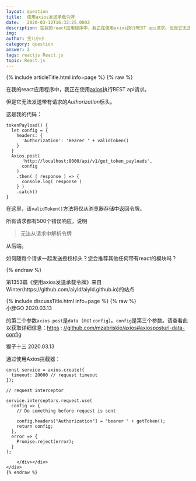 ```yaml
---
layout: question
title:  使用axios发送承载令牌
date:   2020-03-12T16:32:25.000Z
description: 在我的react应用程序中，我正在使用axios执行REST api请求。但是它无法发送带有请求的Authorization标头。这是我的代码：...
img: 
author: 宝儿小小
category: question
answer: 2
tags: reactjs React.js
topic: React.js
---
```

<div class="article-root">
  <div class="article">
    {% include articleTitle.html info=page %}
    {% raw %}
    <div class="article-content"><p><font style="vertical-align: inherit;"><font style="vertical-align: inherit;">在我的react应用程序中，我正在使用</font></font><a href="https://github.com/mzabriskie/axios" rel="noreferrer"><font style="vertical-align: inherit;"><font style="vertical-align: inherit;">axios</font></font></a><font style="vertical-align: inherit;"><font style="vertical-align: inherit;">执行REST api请求。</font></font></p>

<p><font style="vertical-align: inherit;"><font style="vertical-align: inherit;">但是它无法发送</font><font style="vertical-align: inherit;">带有请求</font><font style="vertical-align: inherit;">的</font></font><em><font style="vertical-align: inherit;"><font style="vertical-align: inherit;">Authorization</font></font></em><font style="vertical-align: inherit;"><font style="vertical-align: inherit;">标头。</font></font></p>

<p><font style="vertical-align: inherit;"><font style="vertical-align: inherit;">这是我的代码：</font></font></p>

<pre><code>tokenPayload() {<font></font>
  let config = {<font></font>
    headers: {<font></font>
      'Authorization': 'Bearer ' + validToken()<font></font>
    }<font></font>
  }<font></font>
  Axios.post( <font></font>
      'http://localhost:8000/api/v1/get_token_payloads',<font></font>
      config<font></font>
    )<font></font>
    .then( ( response ) =&gt; {<font></font>
      console.log( response )<font></font>
    } )<font></font>
    .catch()<font></font>
}<font></font>
</code></pre>

<p><font style="vertical-align: inherit;"><font style="vertical-align: inherit;">在这里，该</font></font><code>validToken()</code><font style="vertical-align: inherit;"><font style="vertical-align: inherit;">方法将仅从浏览器存储中返回令牌。</font></font></p>

<p><font style="vertical-align: inherit;"><font style="vertical-align: inherit;">所有请求都有500个错误响应，说明 </font></font></p>

<blockquote>
  <p><font style="vertical-align: inherit;"><font style="vertical-align: inherit;">无法从请求中解析令牌</font></font></p>
</blockquote>

<p><font style="vertical-align: inherit;"><font style="vertical-align: inherit;">从后端。</font></font></p>

<p><font style="vertical-align: inherit;"><font style="vertical-align: inherit;">如何随每个请求一起发送授权标头？</font><font style="vertical-align: inherit;">您会推荐其他任何带有react的模块吗？</font></font></p></div>
    {% endraw %}
  </div>
  <p class="winter_mark">第1353篇《使用axios发送承载令牌》来自Winter(https://github.com/aiyld/aiyld.github.io)的站点</p>
  <div class="discuss-wrapper">
    {% include discussTitle.html info=page %}
    {% raw %}
    <div class="discuss-list">
    <div class="discuss-item">
        <div class="discuss-parent">
          <div class="discuss-meta">
            <span class="discuss-user">小胖GO</span>
            <span class="discuss-time">2020.03.13</span>
          </div>
          <div class="discuss-comment"><p><font style="vertical-align: inherit;"><font style="vertical-align: inherit;">的第二个参数</font></font><code>axios.post</code><font style="vertical-align: inherit;"><font style="vertical-align: inherit;">是</font></font><code>data</code><font style="vertical-align: inherit;"><font style="vertical-align: inherit;">（not </font></font><code>config</code><font style="vertical-align: inherit;"><font style="vertical-align: inherit;">）。</font></font><code>config</code><font style="vertical-align: inherit;"><font style="vertical-align: inherit;">是第三个参数。</font><font style="vertical-align: inherit;">请查看此以获取详细信息：</font><a href="https://github.com/mzabriskie/axios#axiosposturl-data-config" rel="noreferrer"><font style="vertical-align: inherit;">https</font></a><font style="vertical-align: inherit;"> : </font></font><a href="https://github.com/mzabriskie/axios#axiosposturl-data-config" rel="noreferrer"><font style="vertical-align: inherit;"><font style="vertical-align: inherit;">//github.com/mzabriskie/axios#axiosposturl-data-config</font></font></a></p></div>
        </div></div><div class="discuss-item">
        <div class="discuss-parent">
          <div class="discuss-meta">
            <span class="discuss-user">猴子十三</span>
            <span class="discuss-time">2020.03.13</span>
          </div>
          <div class="discuss-comment"><p><font style="vertical-align: inherit;"><font style="vertical-align: inherit;">通过使用Axios拦截器：</font></font></p>

<pre><code>const service = axios.create({<font></font>
  timeout: 20000 // request timeout<font></font>
});<font></font>
<font></font>
// request interceptor<font></font>
<font></font>
service.interceptors.request.use(<font></font>
  config =&gt; {<font></font>
    // Do something before request is sent<font></font>
<font></font>
    config.headers["Authorization"] = "bearer " + getToken();<font></font>
    return config;<font></font>
  },<font></font>
  error =&gt; {<font></font>
    Promise.reject(error);<font></font>
  }<font></font>
);<font></font>
</code></pre></div>
        </div></div>
    </div>
    {% endraw %}
  </div>
<div>
